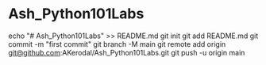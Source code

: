 # Ash_Python101Labs
echo "# Ash_Python101Labs" >> README.md
git init
git add README.md
git commit -m "first commit"
git branch -M main
git remote add origin git@github.com:AKerodal/Ash_Python101Labs.git
git push -u origin main
